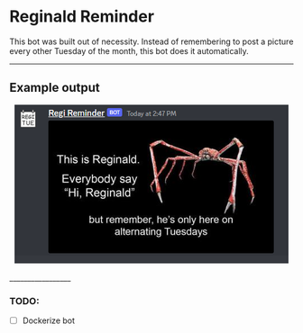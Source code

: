 # Reginald Reminder
This bot was built out of necessity.  Instead of remembering to post a picture every other Tuesday of the month, this bot does it automatically.

_________________

## Example output
<p align="center">
  <img src="./images/sample.png">
</p>
_________________

### TODO: 
- [ ] Dockerize bot
